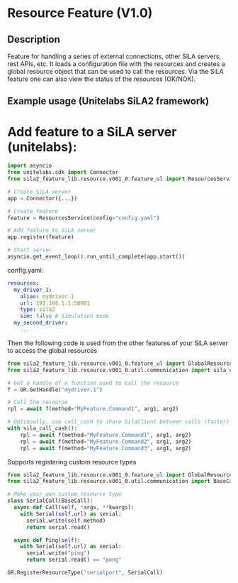 # Resource Feature (V1.0)

## Description
Feature for handling a series of external connections, other SiLA servers, rest APIs, etc.
It loads a configuration file with the resources and creates a global resource object that can be used to call the resources. Via the SiLA feature one can also view the status of the resources (OK/NOK).

## Example usage (Unitelabs SiLA2 framework)

# Add feature to a SiLA server (unitelabs):
```python
import asyncio
from unitelabs.cdk import Connector
from sila2_feature_lib.resource.v001_0.feature_ul import ResourcesService

# Create SiLA server
app = Connector({...})

# Create feature
feature = ResourcesService(config="config.yaml")

# Add feature to SiLA server
app.register(feature)

# Start server
asyncio.get_event_loop().run_until_complete(app.start())
```

config.yaml:
```yaml
resources:
  my_driver_1:
    alias: mydriver.1
    url: 192.168.1.1:50001
    type: sila2
    sim: false # Simulation mode
  my_second_driver:
    ...
```


Then the following code is used from the other features of your SiLA server to access the global resources
```python
from sila2_feature_lib.resource.v001_0.feature_ul import GlobalResources as GR
from sila2_feature_lib.resource.v001_0.util.communication import sila_call_cash

# Get a handle of a function used to call the resource
f = GR.GetHandle("mydriver.1")

# Call the resource
rpl = await f(method="MyFeature.Command1", arg1, arg2)

# Optionally, use call_cash to share SilaClient between calls (faster)
with sila_call_cash():
    rpl = await f(method="MyFeature.Command1", arg1, arg2)
    rpl = await f(method="MyFeature.Command2", arg1, arg2)
    rpl = await f(method="MyFeature.Command3", arg1, arg2)
```

Supports registering custom resource types
```python
from sila2_feature_lib.resource.v001_0.feature_ul import GlobalResources as GR
from sila2_feature_lib.resource.v001_0.util.communication import BaseCall

# Make your own custom resource type
class SerialCall(BaseCall):
  async def Call(self, *args, **kwargs):
    with Serial(self.url) as serial:
      serial.write(self.method)
      return serial.read()

  async def Ping(self):
    with Serial(self.url) as serial:
      serial.write("ping")
      return serial.read() == "pong"

GR.RegisterResourceType("serialport", SerialCall)
```

